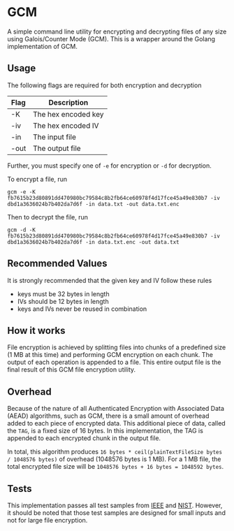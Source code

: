 # GCM

A simple command line utility for encrypting and decrypting files of any size using Galois/Counter Mode (GCM). This is a wrapper around the Golang implementation of GCM.

## Usage

The following flags are required for both encryption and decryption

| Flag | Description |
|------|-------------|
| -K | The hex encoded key |
| -iv | The hex encoded IV |
| -in | The input file |
| -out | The output file |

Further, you must specify one of `-e` for encryption or `-d` for decryption.

To encrypt a file, run

```
gcm -e -K fb7615b23d80891dd470980bc79584c8b2fb64ce60978f4d17fce45a49e830b7 -iv dbd1a3636024b7b402da7d6f -in data.txt -out data.txt.enc
```

Then to decrypt the file, run

```
gcm -d -K fb7615b23d80891dd470980bc79584c8b2fb64ce60978f4d17fce45a49e830b7 -iv dbd1a3636024b7b402da7d6f -in data.txt.enc -out data.txt
```

## Recommended Values

It is strongly recommended that the given key and IV follow these rules

* keys must be 32 bytes in length
* IVs should be 12 bytes in length
* keys and IVs never be reused in combination

## How it works

File encryption is achieved by splitting files into chunks of a predefined size (1 MB at this time) and performing GCM encryption on each chunk. The output of each operation is appended to a file. This entire output file is the final result of this GCM file encryption utility.

## Overhead

Because of the nature of all Authenticated Encryption with Associated Data (AEAD) algorithms, such as GCM, there is a small amount of overhead added to each piece of encrypted data. This additional piece of data, called the `TAG`, is a fixed size of 16 bytes. In this implementation, the TAG is appended to each encrypted chunk in the output file.

In total, this algorithm produces `16 bytes * ceil(plainTextFileSize bytes / 1048576 bytes)` of overhead (1048576 bytes is 1 MB). For a 1 MB file, the total encrypted file size will be `1048576 bytes + 16 bytes = 1048592 bytes`.

## Tests

This implementation passes all test samples from [IEEE](http://www.mail-archive.com/stds-p1619@listserv.ieee.org/msg00548.html) and [NIST](http://csrc.nist.gov/groups/ST/toolkit/BCM/documents/proposedmodes/gcm/gcm-revised-spec.pdf). However, it should be noted that those test samples are designed for small inputs and not for large file encryption.
